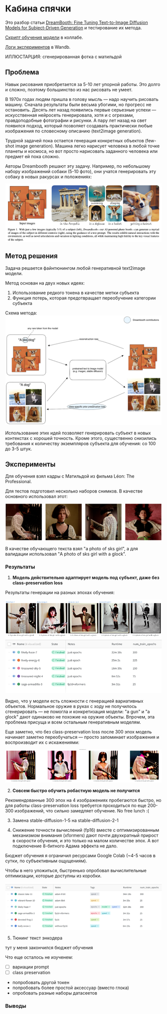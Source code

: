 # Кабина спячки

Это разбор статьи [DreamBooth: Fine Tuning Text-to-Image Diffusion Models for Subject-Driven Generation](https://arxiv.org/abs/2208.12242) и тестирование их метода.

[Скрипт обучения модели](https://colab.research.google.com/github/axchizhov/kabina_spyachky/blob/main/train.ipynb) в коллабе.

[Логи экспериментов](https://wandb.ai/axchizhov/dreambooth-lora/table) в Wandb.

ИЛЛЮСТАРЦИЯ: сгенерированная фотка с матильдой

## Проблема

Навык рисования приобретается за 5-10 лет упорной работы. Это долго и сложно, поэтому большинство из нас рисовать не умеет.

В 1970х годах людям пришла в голову мысль — надо научить рисовать машину. Сначала результаты были весьма убогими, но прогресс не остановить. Десять лет назад появились первые серьезные успехи — искусственная нейросеть генерировала, хотя и с огрехами, правдоподобные фотографии и рисунки. А пару лет назад на свет появился подход, который позволяет создавать практически любые изображения по словесному описанию (text2image generation).

Трудной задачей пока остается генерация конкретных объектов (few-shot image generation). Машина легко нарисует человека в любой точке планеты и космоса, но вот просто нарисовать заданного человека или предмет ей пока сложно. 

Авторы Dreambooth решают эту задачу. Например, по небольшому набору изображений собаки (5-10 фото), они учатся генерировать эту собаку в новых ракурсах и положениях:

![task](assets/task.png)

## Метод решения

Задача решается файнтюнингом любой генеративной text2image модели. 

Метод основан на двух новых идеях:

1. Использование редкого токена в качестве метки субъекта
2. Функция потерь, которая предотвращает переобучение категории субъекта

Схема метода:
![схема](assets/approach.png)

Использование этих идей позволяет генерировать субъект в новых контекстах с хорошей точность. Кроме этого, существенно снизились требования к количеству экземпляров субъекта для обучения: со 100 до 3-5 штук.



## Эксперименты

Для обучения взял кадры с Матильдой из фильма Léon: The Professional.

Для тестов подготовил несколько наборов снимков. В качестве основного использовал этот:

![Mathilda](assets/Mathilda_orig.png)

В качестве обучающего текста взял "a photo of sks girl", а для валидации использовал "A photo of sks girl with a glock".

### Результаты

1. **Модель действительно адаптирует модель под субъект, даже без class-preservation loss**

Результаты генерации на разных эпохах обучения:

![validation_images](assets/validation_images.png)
![epochs_table](assets/epochs_table.png)

Видно, что у модели есть сложности с генерацией вариативных объектов. Нормальное оружие в руках с ходу не получилось сгенерировать — не помогла и конкретизация модели: "a gun" и "a glock" дают одинаково не похожие на оружие объекты. Впрочем, эта проблема присуща и всем остальным генеративным моделям.

Еще заметно, что без class-preservation loss после 300 эпох модель начинает заметно переобучаться — просто запоминает изображения и воспроизводит их с искажениями:

![600 epochs](assets/600_epochs.png)

2. **Совсем быстро обучить робастную модель не получится**

Рекомендованные 300 эпох на 4 изображениях пробегаются быстро, но для работы class-preservation loss требуется проходиться по еще 200-300 изображений, что сильно замедляет обучение. No free lunch :(

3. Замена stable-diffusion-1-5 на stable-diffusion-2-1


4. Снижение точности вычислений (fp16) вместе с оптимизированным механизмом внимания (xformers) дают почти двухкратный прирост в скорости обучения, и это только на малом количестве эпох. А вот подключение 8-битного Адама эффекта не дало.


Бюджет обучения я ограничил ресурсами Google Colab (~4-5 часов в сутки, по субъективным ощущениям).

Чтобы в него уложиться, быстренько опробовал вычислительные оптимизации, которые доступны из коробки.

![speed test](assets/speed.png)


5. Тюнинг текст энкодера

тут у меня закончился бюджет обучения

Что еще осталось не изученем:
- [ ] вариации prompt
- [ ] class preservation
- попробовать другой токен
- попробовать более простой аксессуар (вместо глока)
- опробовать разные наборы датасеетов

### Выводы


